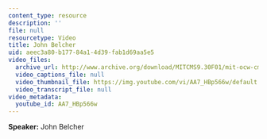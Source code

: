 ```yaml
---
content_type: resource
description: ''
file: null
resourcetype: Video
title: John Belcher
uid: aeec3a80-b177-84a1-4d39-fab1d69aa5e5
video_files:
  archive_url: http://www.archive.org/download/MITCMS9.30F01/mit-ocw-cms930-belcher-03jul2003-220k.mp4
  video_captions_file: null
  video_thumbnail_file: https://img.youtube.com/vi/AA7_HBp566w/default.jpg
  video_transcript_file: null
video_metadata:
  youtube_id: AA7_HBp566w
---
```


**Speaker:** John Belcher